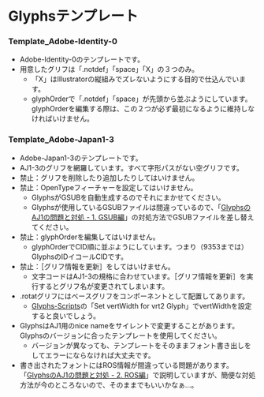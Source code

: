 # Glyphsテンプレート

### Template_Adobe-Identity-0
* Adobe-Identity-0のテンプレートです。
* 用意したグリフは「.notdef」「space」「X」の３つのみ。
    * 「X」はIllustratorの縦組みでズレないようにする目的で仕込んでいます。
    * glyphOrderで「.notdef」「space」が先頭から並ぶようにしています。glyphOrderを編集する際は、この２つが必ず最初になるように維持しなければいけません。


### Template_Adobe-Japan1-3
* Adobe-Japan1-3のテンプレートです。
* AJ1-3のグリフを網羅しています。すべて字形パスがない空グリフです。
* 禁止：グリフを削除したり追加したりしてはいけません。
* 禁止：OpenTypeフィーチャーを設定してはいけません。
    * GlyphsがGSUBを自動生成するのでそれにまかせてください。
    * Glyphsが使用しているGSUBファイルは間違っているので、「[GlyphsのAJ1の問題と対処 - 1. GSUB編](https://gist.github.com/monokano/edff98aabdee6c99c54f1107c62cd2ef)」の対処方法でGSUBファイルを差し替えてください。
* 禁止：glyphOrderを編集してはいけません。
    * glyphOrderでCID順に並ぶようにしています。つまり（9353までは）GlyphsのIDイコールCIDです。
* 禁止：［グリフ情報を更新］をしてはいけません。
    * 文字コードはAJ1-3の規格に合わせています。［グリフ情報を更新］を実行するとグリフ名が変更されてしまいます。
* .rotatグリフにはベースグリフをコンポーネントとして配置してあります。
    * [Glyphs-Scripts](https://github.com/monokano/Glyphs-Scripts)の「Set vertWidth for vrt2 Glyph」でvertWidthを設定すると良いでしょう。
* GlyphsはAJ1用のnice nameをサイレントで変更することがあります。Glyphsのバージョンに合ったテンプレートを使用してください。
    * バージョンが異なっても、テンプレートをそのままフォント書き出しをしてエラーにならなければ大丈夫です。
* 書き出されたフォントにはROS情報が間違っている問題があります。「[GlyphsのAJ1の問題と対処 - 2. ROS編](https://gist.github.com/monokano/a3cf2992b8246720c5edc9abe12a65af)」で説明していますが、簡便な対処方法が今のところないので、そのままでもいいかなぁ…。